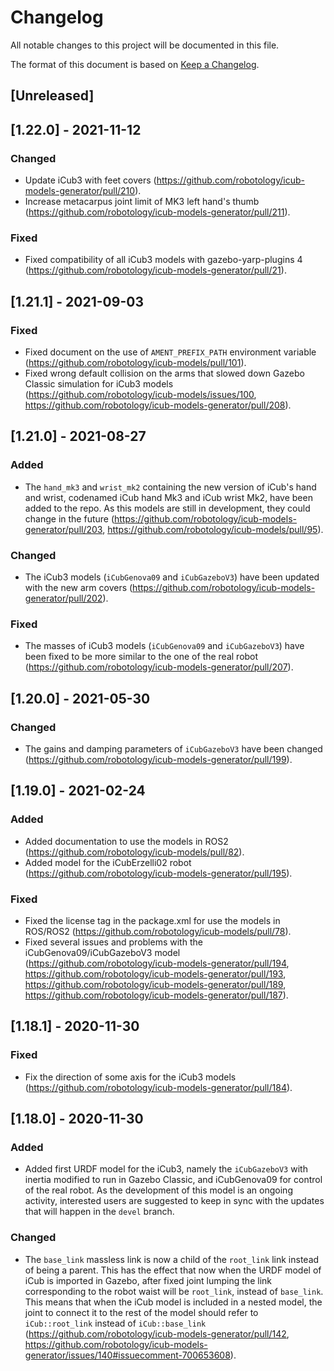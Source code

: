 # Changelog
All notable changes to this project will be documented in this file.

The format of this document is based on [Keep a Changelog](https://keepachangelog.com/en/1.0.0/).

## [Unreleased]

## [1.22.0] - 2021-11-12

### Changed
* Update iCub3 with feet covers (https://github.com/robotology/icub-models-generator/pull/210).
* Increase metacarpus joint limit of MK3 left hand's thumb (https://github.com/robotology/icub-models-generator/pull/211).

### Fixed
* Fixed compatibility of all iCub3 models with gazebo-yarp-plugins 4 (https://github.com/robotology/icub-models-generator/pull/21).

## [1.21.1] - 2021-09-03

### Fixed
* Fixed document on the use of `AMENT_PREFIX_PATH` environment variable (https://github.com/robotology/icub-models/pull/101).
* Fixed wrong default collision on the arms that slowed down Gazebo Classic simulation for iCub3 models (https://github.com/robotology/icub-models/issues/100, https://github.com/robotology/icub-models-generator/pull/208).

## [1.21.0] - 2021-08-27

### Added
* The `hand_mk3` and `wrist_mk2` containing the new version of iCub's hand and wrist, codenamed iCub hand Mk3 and iCub wrist Mk2, have been added to the repo. As this models are still in development, they could change in the future (https://github.com/robotology/icub-models-generator/pull/203, https://github.com/robotology/icub-models/pull/95).

### Changed
* The iCub3 models (`iCubGenova09` and `iCubGazeboV3`) have been updated with the new arm covers (https://github.com/robotology/icub-models-generator/pull/202).

### Fixed 
* The masses of iCub3 models (`iCubGenova09` and `iCubGazeboV3`) have been fixed to be more similar to the one of the real robot (https://github.com/robotology/icub-models-generator/pull/207).


## [1.20.0] - 2021-05-30

### Changed
* The gains and damping parameters of `iCubGazeboV3` have been changed (https://github.com/robotology/icub-models-generator/pull/199).

## [1.19.0] - 2021-02-24

### Added 
- Added documentation to use the models in ROS2 (https://github.com/robotology/icub-models/pull/82).
- Added model for the iCubErzelli02 robot (https://github.com/robotology/icub-models-generator/pull/195).

### Fixed 
- Fixed the license tag in the package.xml for use the models in ROS/ROS2 (https://github.com/robotology/icub-models/pull/78).
- Fixed several issues and problems with the iCubGenova09/iCubGazeboV3 model (https://github.com/robotology/icub-models-generator/pull/194, https://github.com/robotology/icub-models-generator/pull/193, https://github.com/robotology/icub-models-generator/pull/189, https://github.com/robotology/icub-models-generator/pull/187). 

## [1.18.1] - 2020-11-30

### Fixed 
- Fix the direction of some axis for the iCub3 models (https://github.com/robotology/icub-models-generator/pull/184). 

## [1.18.0] - 2020-11-30

### Added
- Added first URDF model for the iCub3, namely the `iCubGazeboV3`  with inertia modified to run in Gazebo Classic, and iCubGenova09 for control of the real robot. 
  As the development of this model is an ongoing activity, interested users are suggested to keep in sync with the updates that will happen in the `devel` branch. 

### Changed
- The `base_link` massless link is now a child of the `root_link` link instead of being a parent. This has the effect that now when the URDF model of iCub is imported
  in Gazebo, after fixed joint lumping the link corresponding to the robot waist will be `root_link`, instead of `base_link`. This means that when the iCub model is included 
  in a nested model, the joint to connect it to the rest of the model should refer to `iCub::root_link` instead of `iCub::base_link`
  (https://github.com/robotology/icub-models-generator/pull/142, https://github.com/robotology/icub-models-generator/issues/140#issuecomment-700653608).
